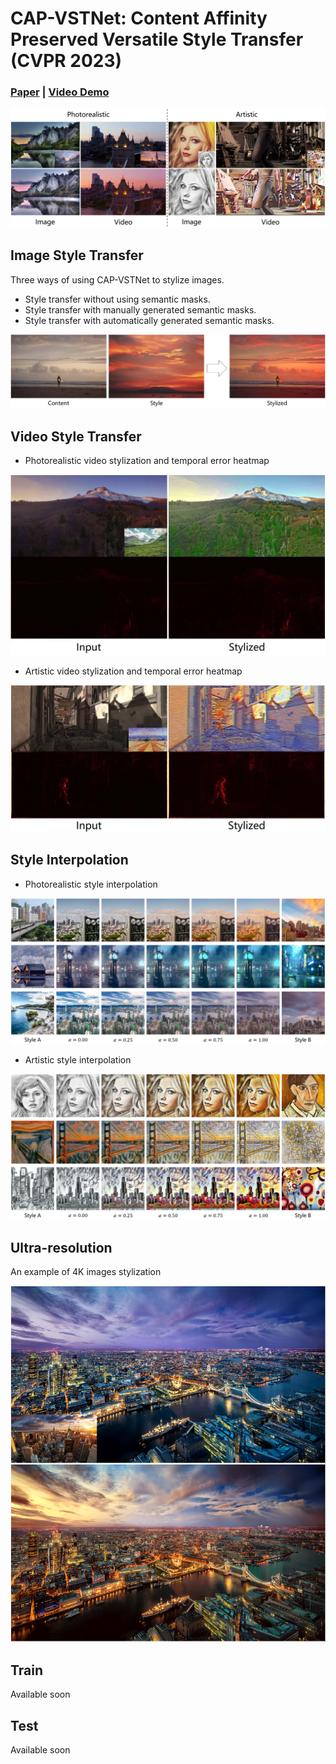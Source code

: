 # CAP-VSTNet: Content Affinity Preserved Versatile Style Transfer (CVPR 2023)

### [**Paper**](https://arxiv.org/abs/2303.17867) | [**Video Demo**](https://youtu.be/Mks9_xQNE_8)

![](assets/teaser.webp)

## Image Style Transfer
Three ways of using CAP-VSTNet to stylize images.
* Style transfer without using semantic masks.
* Style transfer with manually generated semantic masks.
* Style transfer with automatically generated semantic masks.

![](assets/image_stylization.webp)


## Video Style Transfer
* Photorealistic video stylization and temporal error heatmap

<div align="center">
<img src=assets/photorealistic_video.webp/>
</div>

* Artistic video stylization and temporal error heatmap

<div align="center">
<img src=assets/artistic_video.webp/>
</div>


## Style Interpolation
* Photorealistic style interpolation

![](assets/photo_interpolation.png)

* Artistic style interpolation

![](assets/art_interpolation.png)


## Ultra-resolution
An example of 4K images stylization

<p align="center">
<img src=assets/ultra_resoluttion.png>
</p>

## Train
Available soon

## Test
Available soon

